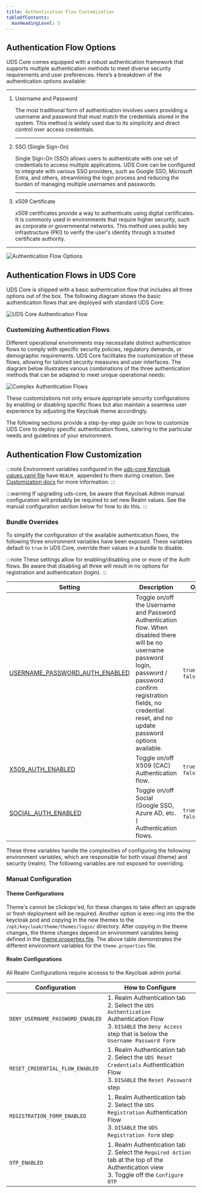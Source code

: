 ```yaml
---
title: Authentication Flow Customization
tableOfContents:
  maxHeadingLevel: 5
---
```


## Authentication Flow Options

UDS Core comes equipped with a robust authentication framework that supports multiple authentication methods to meet diverse security requirements and user preferences. Here’s a breakdown of the authentication options available:

---

1. Username and Password

    The most traditional form of authentication involves users providing a username and password that must match the credentials stored in the system. This method is widely used due to its simplicity and direct control over access credentials.

    ---

2. SSO (Single Sign-On)

    Single Sign-On (SSO) allows users to authenticate with one set of credentials to access multiple applications. UDS Core can be configured to integrate with various SSO providers, such as Google SSO, Microsoft Entra, and others, streamlining the login process and reducing the burden of managing multiple usernames and passwords.

    ---

3. x509 Certificate

    x509 certificates provide a way to authenticate using digital certificates. It is commonly used in environments that require higher security, such as corporate or governmental networks. This method uses public key infrastructure (PKI) to verify the user's identity through a trusted certificate authority.

---

![Authentication Flow Options](https://github.com/defenseunicorns/uds-identity-config/blob/customization-doc-updates/docs/.images/diagrams/uds-core-auth-flows-options.svg?raw=true)

## Authentication Flows in UDS Core

UDS Core is shipped with a basic authentication flow that includes all three options out of the box. The following diagram shows the basic authentication flows that are deployed with standard UDS Core:

![UDS Core Authentication Flow](https://github.com/defenseunicorns/uds-identity-config/blob/customization-doc-updates/docs/.images/diagrams/uds-core-auth-flows-basic.svg?raw=true)

### Customizing Authentication Flows

Different operational environments may necessitate distinct authentication flows to comply with specific security policies, regulatory demands, or demographic requirements. UDS Core facilitates the customization of these flows, allowing for tailored security measures and user interfaces. The diagram below illustrates various combinations of the three authentication methods that can be adapted to meet unique operational needs:

![Complex Authentication Flows](https://github.com/defenseunicorns/uds-identity-config/blob/customization-doc-updates/docs/.images/diagrams/uds-core-auth-flows-complex.svg?raw=true)

These customizations not only ensure appropriate security configurations by enabling or disabling specific flows but also maintain a seamless user experience by adjusting the Keycloak theme accordingly.

The following sections provide a step-by-step guide on how to customize UDS Core to deploy specific authentication flows, catering to the particular needs and guidelines of your environment.

## Authentication Flow Customization

:::note
Environment variables configured in the [uds-core Keycloak values.yaml file](https://github.com/defenseunicorns/uds-core/blob/main/src/keycloak/chart/values.yaml#L30-32) have `REALM_` appended to them during creation. See [ Customization docs](https://uds.defenseunicorns.com/reference/uds-core/idam/image-customizations/) for more information.
:::

:::warning
If upgrading uds-core, be aware that Keycloak Admin manual configuration will probably be required to set new Realm values. See the manual configuration section below for how to do this.
:::

### Bundle Overrides
To simplify the configuration of the available authentication flows, the following three environment variables have been exposed. These variables default to `true` in UDS Core, override their values in a bundle to disable.

:::note
These settings allow for enabling/disabling one or more of the Auth flows. Be aware that disabling all three will result in no options for registration and authentication (login).
:::

| Setting | Description | Options |
| - | - | - |
| [USERNAME_PASSWORD_AUTH_ENABLED](https://github.com/defenseunicorns/uds-core/blob/main/src/keycloak/chart/values.yaml#L30) | Toggle on/off the Username and Password Authentication flow. When disabled there will be no username password login, password / password confirm registration fields, no credential reset, and no update password options available. | `true`(default), `false` |
| [X509_AUTH_ENABLED](https://github.com/defenseunicorns/uds-core/blob/main/src/keycloak/chart/values.yaml#L31) | Toggle on/off X509 (CAC) Authentication flow. | `true`(default), `false` |
| [SOCIAL_AUTH_ENABLED](https://github.com/defenseunicorns/uds-core/blob/main/src/keycloak/chart/values.yaml#L32) | Toggle on/off Social (Google SSO, Azure AD, etc. ) Authentication flows.| `true`(default), `false` |

These three variables handle the complexities of configuring the following environment variables, which are responsible for both visual (theme) and security (realm). The following variables are not exposed for overriding.

### Manual Configuration

#### Theme Configurations
Theme's cannot be clickops'ed, for these changes to take affect an upgrade or fresh deployment will be required. Another option is exec-ing into the the keycloak pod and copying in the new themes to the `/opt/keycloak/theme/themes/login/` directory. After copying in the theme changes, the theme changes depend on environment variables being defined in the [theme.properties file](https://github.com/defenseunicorns/uds-identity-config/blob/main/src/theme/login/theme.properties). The above table demonstrates the different environment variables for the `theme.properties` file.

#### Realm Configurations
All Realm Configurations require accesss to the Keycloak admin portal.

| Configuration | How to Configure |
| - | - |
| `DENY_USERNAME_PASSWORD_ENABLED` | 1. Realm Authentication tab<br> 2. Select the `UDS Authentication` Authentication Flow<br> 3. `DISABLE` the `Deny Access` step that is below the `Username Password Form` |
| `RESET_CREDENTIAL_FLOW_ENABLED` | 1. Realm Authentication tab<br> 2. Select the `UDS Reset Credentials` Authentication Flow<br> 3. `DISABLE` the `Reset Password` step |
| `REGISTRATION_FORM_ENABLED` | 1. Realm Authentication tab<br> 2. Select the `UDS Registration` Authentication Flow<br> 3. `DISABLE` the `UDS Registration form` step |
| `OTP_ENABLED` | 1. Realm Authentication tab<br> 2. Select the `Required Action` tab at the top of the Authentication view<br> 3. Toggle off the `Configure OTP` |
